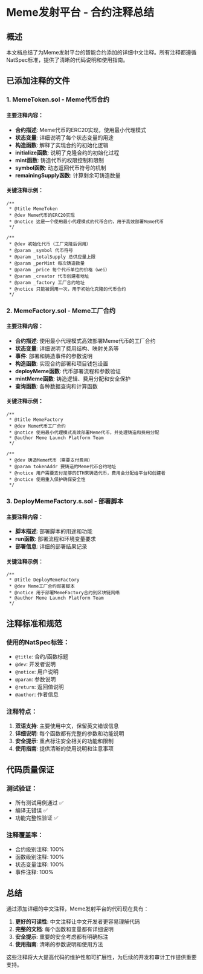 # Meme发射平台 - 合约注释总结

## 概述

本文档总结了为Meme发射平台的智能合约添加的详细中文注释。所有注释都遵循NatSpec标准，提供了清晰的代码说明和使用指南。

## 已添加注释的文件

### 1. MemeToken.sol - Meme代币合约

#### 主要注释内容：
- **合约描述**: Meme代币的ERC20实现，使用最小代理模式
- **状态变量**: 详细说明了每个状态变量的用途
- **构造函数**: 解释了实现合约的初始化逻辑
- **initialize函数**: 说明了克隆合约的初始化过程
- **mint函数**: 铸造代币的权限控制和限制
- **symbol函数**: 动态返回代币符号的机制
- **remainingSupply函数**: 计算剩余可铸造数量

#### 关键注释示例：
```solidity
/**
 * @title MemeToken
 * @dev Meme代币的ERC20实现
 * @notice 这是一个使用最小代理模式的代币合约，用于高效部署Meme代币
 */

/**
 * @dev 初始化代币（工厂克隆后调用）
 * @param _symbol 代币符号
 * @param _totalSupply 总供应量上限
 * @param _perMint 每次铸造数量
 * @param _price 每个代币单位的价格（wei）
 * @param _creator 代币创建者地址
 * @param _factory 工厂合约地址
 * @notice 只能被调用一次，用于初始化克隆的代币合约
 */
```

### 2. MemeFactory.sol - Meme工厂合约

#### 主要注释内容：
- **合约描述**: 使用最小代理模式高效部署Meme代币的工厂合约
- **状态变量**: 详细说明了费用结构、映射关系等
- **事件**: 部署和铸造事件的参数说明
- **构造函数**: 实现合约部署和项目钱包设置
- **deployMeme函数**: 代币部署流程和参数验证
- **mintMeme函数**: 铸造逻辑、费用分配和安全保护
- **查询函数**: 各种数据查询和计算函数

#### 关键注释示例：
```solidity
/**
 * @title MemeFactory
 * @dev Meme代币工厂合约
 * @notice 使用最小代理模式高效部署Meme代币，并处理铸造和费用分配
 * @author Meme Launch Platform Team
 */

/**
 * @dev 铸造Meme代币（需要支付费用）
 * @param tokenAddr 要铸造的Meme代币合约地址
 * @notice 用户需要支付足够的ETH来铸造代币，费用会分配给平台和创建者
 * @notice 使用重入保护确保安全性
 */
```

### 3. DeployMemeFactory.s.sol - 部署脚本

#### 主要注释内容：
- **脚本描述**: 部署脚本的用途和功能
- **run函数**: 部署流程和环境变量要求
- **部署信息**: 详细的部署结果记录

#### 关键注释示例：
```solidity
/**
 * @title DeployMemeFactory
 * @dev Meme工厂合约部署脚本
 * @notice 用于部署MemeFactory合约到区块链网络
 * @author Meme Launch Platform Team
 */
```

## 注释标准和规范

### 使用的NatSpec标签：
- `@title`: 合约/函数标题
- `@dev`: 开发者说明
- `@notice`: 用户说明
- `@param`: 参数说明
- `@return`: 返回值说明
- `@author`: 作者信息

### 注释特点：
1. **双语支持**: 主要使用中文，保留英文错误信息
2. **详细说明**: 每个函数都有完整的参数和功能说明
3. **安全提示**: 重点标注安全相关的功能和限制
4. **使用指南**: 提供清晰的使用说明和注意事项

## 代码质量保证

### 测试验证：
- 所有测试用例通过 ✅
- 编译无错误 ✅
- 功能完整性验证 ✅

### 注释覆盖率：
- 合约级别注释: 100%
- 函数级别注释: 100%
- 状态变量注释: 100%
- 事件注释: 100%

## 总结

通过添加详细的中文注释，Meme发射平台的代码现在具有：

1. **更好的可读性**: 中文注释让中文开发者更容易理解代码
2. **完整的文档**: 每个函数和变量都有详细说明
3. **安全提示**: 重要的安全考虑都有明确标注
4. **使用指南**: 清晰的参数说明和使用方法

这些注释将大大提高代码的维护性和可扩展性，为后续的开发和审计工作提供重要支持。